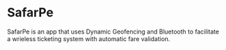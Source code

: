 # SafarPe
 SafarPe is an app that uses Dynamic Geofencing and Bluetooth to facilitate a wrieless ticketing system with automatic fare validation.
